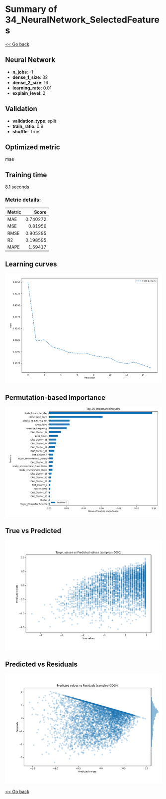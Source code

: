 # Summary of 34_NeuralNetwork_SelectedFeatures

[<< Go back](../README.md)


## Neural Network
- **n_jobs**: -1
- **dense_1_size**: 32
- **dense_2_size**: 16
- **learning_rate**: 0.01
- **explain_level**: 2

## Validation
 - **validation_type**: split
 - **train_ratio**: 0.9
 - **shuffle**: True

## Optimized metric
mae

## Training time

8.1 seconds

### Metric details:
| Metric   |    Score |
|:---------|---------:|
| MAE      | 0.740272 |
| MSE      | 0.81956  |
| RMSE     | 0.905295 |
| R2       | 0.198595 |
| MAPE     | 1.59417  |



## Learning curves
![Learning curves](learning_curves.png)

## Permutation-based Importance
![Permutation-based Importance](permutation_importance.png)
## True vs Predicted

![True vs Predicted](true_vs_predicted.png)


## Predicted vs Residuals

![Predicted vs Residuals](predicted_vs_residuals.png)



[<< Go back](../README.md)
